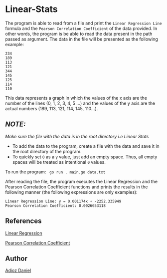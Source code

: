 # Linear-Stats

The program is able to read from a file and print the `Linear Regression Line` formula and the `Pearson Correlation Coefficient` of the data provided. In other words, the program is be able to read the data present in the path passed as argument. The data in the file will be presented as the following example:

```console
234
189
113
121
344
145
125
114
110
```

This data represents a graph in which the values of the x axis are the number of the lines (0, 1, 2, 3, 4, 5 ...) and the values of the y axis are the actual numbers (189, 113, 121, 114, 145, 110...).

## *NOTE:*

*Make sure the file with the data is in the root directory i.e Linear Stats*

- To add the data to the program, create a file with the data and save it in the root directory of the program.
- To quickly set `0` as a `y` value, just add an empty space. Thus, all empty spaces will be treated as intentional `0` values.

To run the program: ` go run . main.go data.txt`

After reading the file, the program executes the Linear Regression and the Pearson Correlation Coefficient functions and prints the results in the following manner (the following expressions are only examples):

```console
Linear Regression Line: y = 0.001174x + -2252.335949
Pearson Correlation Coefficient: 0.0026653118
```

## References

[Linear Regression](https://en.wikipedia.org/wiki/Linear_regression)

[Pearson Correlation Coefficient](https://en.wikipedia.org/wiki/Pearson_correlation_coefficient)

## Author

[Adioz Daniel](https://github.com/adiozdaniel)
